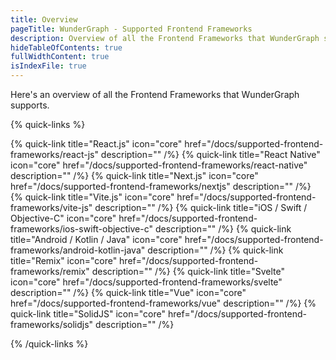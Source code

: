 ```yaml
---
title: Overview
pageTitle: WunderGraph - Supported Frontend Frameworks
description: Overview of all the Frontend Frameworks that WunderGraph supports.
hideTableOfContents: true
fullWidthContent: true
isIndexFile: true
---
```


Here's an overview of all the Frontend Frameworks that WunderGraph supports.

{% quick-links %}

{% quick-link title="React.js" icon="core" href="/docs/supported-frontend-frameworks/react-js" description="" /%}
{% quick-link title="React Native" icon="core" href="/docs/supported-frontend-frameworks/react-native" description="" /%}
{% quick-link title="Next.js" icon="core" href="/docs/supported-frontend-frameworks/nextjs" description="" /%}
{% quick-link title="Vite.js" icon="core" href="/docs/supported-frontend-frameworks/vite-js" description="" /%}
{% quick-link title="iOS / Swift / Objective-C" icon="core" href="/docs/supported-frontend-frameworks/ios-swift-objective-c" description="" /%}
{% quick-link title="Android / Kotlin / Java" icon="core" href="/docs/supported-frontend-frameworks/android-kotlin-java" description="" /%}
{% quick-link title="Remix" icon="core" href="/docs/supported-frontend-frameworks/remix" description="" /%}
{% quick-link title="Svelte" icon="core" href="/docs/supported-frontend-frameworks/svelte" description="" /%}
{% quick-link title="Vue" icon="core" href="/docs/supported-frontend-frameworks/vue" description="" /%}
{% quick-link title="SolidJS" icon="core" href="/docs/supported-frontend-frameworks/solidjs" description="" /%}

{% /quick-links %}
